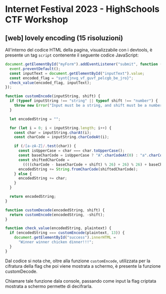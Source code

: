# Internet Festival 2023 - HighSchools CTF Workshop

## [web] lovely encoding (15 risoluzioni)

All'interno del codice HTML della pagina, visualizzabile con i devtools, è presente un tag `script` contenente il seguente codice JavaScript:

```js
document.getElementById("myForm").addEventListener("submit", function (event) {
  event.preventDefault();
  const inputText = document.getElementById("inputText").value;
  const encoded_flag = "synt{jnvg_vf_guvf_pelcgb_be_jro}";
  check_value(encoded_flag, inputText);
});

function customEncode(inputString, shift) {
  if (typeof inputString !== "string" || typeof shift !== "number") {
    throw new Error("Input must be a string, and shift must be a number");
  }

  let encodedString = "";

  for (let i = 0; i < inputString.length; i++) {
    const char = inputString.charAt(i);
    const charCode = inputString.charCodeAt(i);

    if (/[a-zA-Z]/.test(char)) {
      const isUpperCase = char === char.toUpperCase();
      const baseCharCode = isUpperCase ? "A".charCodeAt(0) : "a".charCodeAt(0);
      const shiftedCharCode =
        ((((charCode - baseCharCode + shift) % 26) + 26) % 26) + baseCharCode;
      encodedString += String.fromCharCode(shiftedCharCode);
    } else {
      encodedString += char;
    }
  }

  return encodedString;
}

function customDecode(encodedString, shift) {
  return customEncode(encodedString, -shift);
}

function check_value(encodedString, plaintext) {
  if (encodedString === customEncode(plaintext, 13)) {
    document.getElementById("success").innerHTML =
      "Winner winner chicken dinner!!!";
  }
}
```

Dal codice si nota che, oltre alla funzione `customEncode`, utilizzata per la cifratura della flag che poi viene mostrata a schermo, è presente la funzione customDecode.

Chiamare tale funzione dala console, passando come input la flag criptata mostrata a schermo permette di decifrarla.
